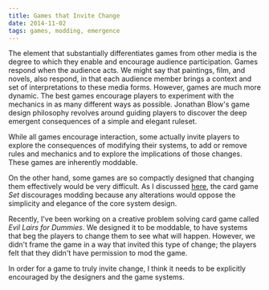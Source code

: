 ```yaml
---
title: Games that Invite Change
date: 2014-11-02
tags: games, modding, emergence
---
```


The element that substantially differentiates games from other media is the degree to which they enable and encourage audience participation. Games respond when the audience acts. We might say that paintings, film, and novels, also respond, in that each audience member brings a context and set of interpretations to these media forms. However, games are much more dynamic. The best games encourage players to experiment with the mechanics in as many different ways as possible. Jonathan Blow's game design philosophy revolves around guiding players to discover the deep emergent consequences of a simple and elegant ruleset.

While all games encourage interaction, some actually invite players to explore the consequences of modifying their systems, to add or remove rules and mechanics and to explore the implications of those changes. These games are inherently moddable.

On the other hand, some games are so compactly designed that changing them effectively would be very difficult. As I discussed [here](http://jceipek.com/thoughts/#2014/09/01-Set-System-Analysis), the card game _Set_ discourages modding because any alterations would oppose the simplicity and elegance of the core system design.

Recently, I've been working on a creative problem solving card game called _Evil Lairs for Dummies_. We designed it to be moddable, to have systems that beg the players to change them to see what will happen. However, we didn't frame the game in a way that invited this type of change; the players felt that they didn't have permission to mod the game.

In order for a game to truly invite change, I think it needs to be explicitly encouraged by the designers and the game systems.